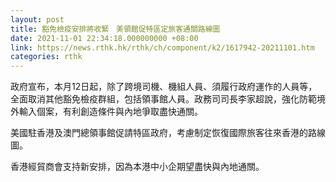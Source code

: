 ```yaml
---
layout: post
title: 豁免檢疫安排將收緊　美領館促特區定旅客通關路線圖
date: 2021-11-01 22:34:18.000000000 +08:00
link: https://news.rthk.hk/rthk/ch/component/k2/1617942-20211101.htm
categories: rthk
---
```


政府宣布，本月12日起，除了跨境司機、機組人員、須履行政府運作的人員等，全面取消其他豁免檢疫群組，包括領事館人員。政務司司長李家超說，強化防範境外輸入個案，有利創造條件與內地爭取盡快通關。

美國駐香港及澳門總領事館促請特區政府，考慮制定恢復國際旅客往來香港的路線圖。

香港經貿商會支持新安排，因為本港中小企期望盡快與內地通關。
